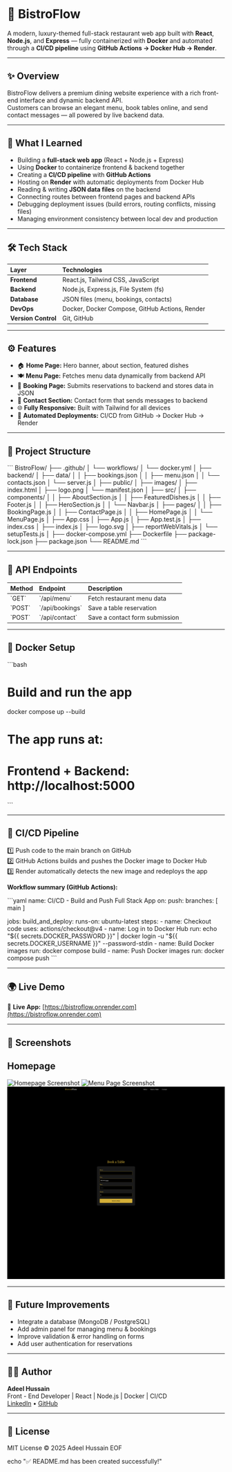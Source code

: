 # 🍷 BistroFlow

A modern, luxury-themed full-stack restaurant web app built with **React**, **Node.js**, and **Express** — fully containerized with **Docker** and automated through a **CI/CD pipeline** using **GitHub Actions → Docker Hub → Render**.

---

## ✨ Overview

BistroFlow delivers a premium dining website experience with a rich front-end interface and dynamic backend API.  
Customers can browse an elegant menu, book tables online, and send contact messages — all powered by live backend data.

---

## 🧠 What I Learned

- Building a **full-stack web app** (React + Node.js + Express)
- Using **Docker** to containerize frontend & backend together
- Creating a **CI/CD pipeline** with **GitHub Actions**
- Hosting on **Render** with automatic deployments from Docker Hub
- Reading & writing **JSON data files** on the backend
- Connecting routes between frontend pages and backend APIs
- Debugging deployment issues (build errors, routing conflicts, missing files)
- Managing environment consistency between local dev and production

---

## 🛠️ Tech Stack

| Layer | Technologies |
|:------|:--------------|
| **Frontend** | React.js, Tailwind CSS, JavaScript |
| **Backend** | Node.js, Express.js, File System (fs) |
| **Database** | JSON files (menu, bookings, contacts) |
| **DevOps** | Docker, Docker Compose, GitHub Actions, Render |
| **Version Control** | Git, GitHub |

---

## ⚙️ Features

- 🏠 **Home Page:** Hero banner, about section, featured dishes  
- 🍽️ **Menu Page:** Fetches menu data dynamically from backend API  
- 📅 **Booking Page:** Submits reservations to backend and stores data in JSON  
- 💬 **Contact Section:** Contact form that sends messages to backend  
- 🌐 **Fully Responsive:** Built with Tailwind for all devices  
- 🔁 **Automated Deployments:** CI/CD from GitHub → Docker Hub → Render  

---

## 📂 Project Structure

\`\`\`
BistroFlow/
├── .github/
│ └── workflows/
│ └── docker.yml
│
├── backend/
│ ├── data/
│ │ ├── bookings.json
│ │ ├── menu.json
│ │ └── contacts.json
│ └── server.js
│
├── public/
│ ├── images/
│ ├── index.html
│ ├── logo.png
│ └── manifest.json
│
├── src/
│ ├── components/
│ │ ├── AboutSection.js
│ │ ├── FeaturedDishes.js
│ │ ├── Footer.js
│ │ ├── HeroSection.js
│ │ └── Navbar.js
│ ├── pages/
│ │ ├── BookingPage.js
│ │ ├── ContactPage.js
│ │ ├── HomePage.js
│ │ └── MenuPage.js
│ ├── App.css
│ ├── App.js
│ ├── App.test.js
│ ├── index.css
│ ├── index.js
│ ├── logo.svg
│ ├── reportWebVitals.js
│ └── setupTests.js
│
├── docker-compose.yml
├── Dockerfile
├── package-lock.json
├── package.json
└── README.md
\`\`\`

---

## 🧩 API Endpoints

| Method | Endpoint | Description |
|:-------|:----------|:-------------|
| \`GET\` | \`/api/menu\` | Fetch restaurant menu data |
| \`POST\` | \`/api/bookings\` | Save a table reservation |
| \`POST\` | \`/api/contact\` | Save a contact form submission |

---

## 🐳 Docker Setup

\`\`\`bash
# Build and run the app
docker compose up --build

# The app runs at:
# Frontend + Backend: http://localhost:5000
\`\`\`

---

## 🚀 CI/CD Pipeline

1️⃣ Push code to the main branch on GitHub  
2️⃣ GitHub Actions builds and pushes the Docker image to Docker Hub  
3️⃣ Render automatically detects the new image and redeploys the app  

**Workflow summary (GitHub Actions):**

\`\`\`yaml
name: CI/CD - Build and Push Full Stack App
on:
  push:
    branches: [ main ]

jobs:
  build_and_deploy:
    runs-on: ubuntu-latest
    steps:
      - name: Checkout code
        uses: actions/checkout@v4
      - name: Log in to Docker Hub
        run: echo "\${{ secrets.DOCKER_PASSWORD }}" | docker login -u "\${{ secrets.DOCKER_USERNAME }}" --password-stdin
      - name: Build Docker images
        run: docker compose build
      - name: Push Docker images
        run: docker compose push
\`\`\`

---

## 🌍 Live Demo

🔗 **Live App:** [https://bistroflow.onrender.com](https://bistroflow.onrender.com)

---

## 📸 Screenshots

## Homepage
![Homepage Screenshot](screenshots/home.png)
![Menu Page Screenshot](screenshots/menu.png)
![Booking Screenshot](screenshots/booking.png)

---

## 🧭 Future Improvements

- Integrate a database (MongoDB / PostgreSQL)
- Add admin panel for managing menu & bookings
- Improve validation & error handling on forms
- Add user authentication for reservations

---

## 👨‍💻 Author

**Adeel Hussain**  
Front - End Developer | React | Node.js | Docker | CI/CD  
[LinkedIn]([#](https://www.linkedin.com/in/adeel-hussain-47601786/)) • [GitHub](#)

---

## 🏁 License

MIT License © 2025 Adeel Hussain
EOF

echo "✅ README.md has been created successfully!"
